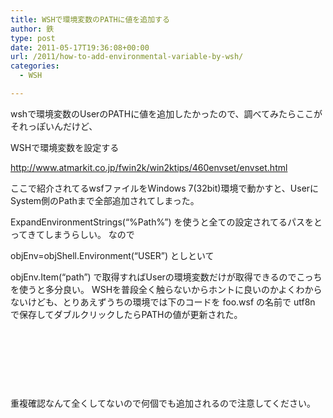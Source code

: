 ```yaml
---
title: WSHで環境変数のPATHに値を追加する
author: 鉄
type: post
date: 2011-05-17T19:36:08+00:00
url: /2011/how-to-add-environmental-variable-by-wsh/
categories:
  - WSH

---
```

wshで環境変数のUserのPATHに値を追加したかったので、調べてみたらここがそれっぽいんだけど、

WSHで環境変数を設定する
  
http://www.atmarkit.co.jp/fwin2k/win2ktips/460envset/envset.html

ここで紹介されてるwsfファイルをWindows 7(32bit)環境で動かすと、UserにSystem側のPathまで全部追加されてしまった。

ExpandEnvironmentStrings(&#8220;%Path%&#8221;) を使うと全ての設定されてるパスをとってきてしまうらしい。 なので

objEnv=objShell.Environment(&#8220;USER&#8221;) としといて
  
objEnv.Item(&#8220;path&#8221;) で取得すればUserの環境変数だけが取得できるのでこっちを使うと多分良い。 WSHを普段全く触らないからホントに良いのかよくわからないけども、とりあえずうちの環境では下のコードを foo.wsf の名前で utf8n で保存してダブルクリックしたらPATHの値が更新された。 <pre class=prettyprint><?xml version="1.0" encoding="UTF-8" standalone="yes" ?> <package> <job id="environment"> <?job error="true" debug="true" ?> <object id="objFs" progid="Scripting.FileSystemObject" /> <script language="VBScript"> <![CDATA[ Set objShell=WScript.CreateObject("WScript.Shell") Set objEnv=objShell.Environment("USER") objEnv.Item("path")=objEnv.Item("path") & ";" & "C:\hoge\bin" ]]> </script> </job> </package></pre> 

重複確認なんて全くしてないので何個でも追加されるので注意してください。

